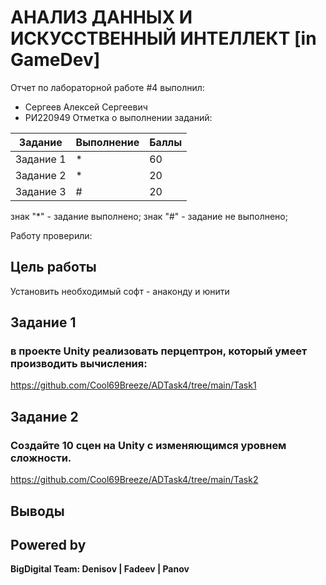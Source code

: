 # АНАЛИЗ ДАННЫХ И ИСКУССТВЕННЫЙ ИНТЕЛЛЕКТ [in GameDev]
Отчет по лабораторной работе #4 выполнил:
- Сергеев Алексей Сергеевич
- РИ220949
Отметка о выполнении заданий:

| Задание | Выполнение | Баллы |
| ------ | ------ | ------ |
| Задание 1 | * | 60 |
| Задание 2 | * | 20 |
| Задание 3 | # | 20 |

знак "*" - задание выполнено; знак "#" - задание не выполнено;

Работу проверили:

## Цель работы
Установить необходимый софт - анаконду и юнити

## Задание 1
### в проекте Unity реализовать перцептрон, который умеет производить вычисления:

https://github.com/Cool69Breeze/ADTask4/tree/main/Task1

## Задание 2
### Создайте 10 сцен на Unity с изменяющимся уровнем сложности.

https://github.com/Cool69Breeze/ADTask4/tree/main/Task2

## Выводы


## Powered by

**BigDigital Team: Denisov | Fadeev | Panov**
